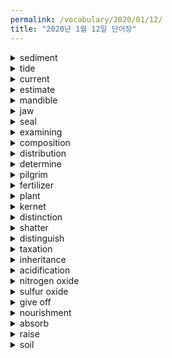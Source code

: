 ```yaml
---
permalink: /vocabulary/2020/01/12/
title: "2020년 1월 12일 단어장"
---
```


<details><summary>sediment</summary>
<p>침전물</p>
</details>

<details><summary>tide</summary>
<p>조수, 조류</p>
</details>

<details><summary>current</summary>
<p>해류</p>
</details>

<details><summary>estimate</summary>
<p>추정하다.</p>
</details>

<details><summary>mandible</summary>
<p>아래턱뼈</p>
</details>

<details><summary>jaw</summary>
<p>턱</p>
</details>

<details><summary>seal</summary>
<p>바다표범</p>
</details>

<details><summary>examining</summary>
<p>조사하다.</p>
</details>

<details><summary>composition</summary>
<p>구성</p>
</details>

<details><summary>distribution</summary>
<p>분포, 분배</p>
</details>

<details><summary>determine</summary>
<p>결정하다.</p>
</details>

<details><summary>pilgrim</summary>
<p>순례자</p>
</details>

<details><summary>fertilizer</summary>
<p>비료</p>
</details>

<details><summary>plant</summary>
<p>식물</p>
</details>

<details><summary>kernet</summary>
<p>알맹이</p>
</details>

<details><summary>distinction</summary>
<p>구별</p>
</details>

<details><summary>shatter</summary>
<p>산산이 부수다.</p>
</details>

<details><summary>distinguish</summary>
<p>구별하다.</p>
</details>

<details><summary>taxation</summary>
<p>과세</p>
</details>

<details><summary>inheritance</summary>
<p>유산</p>
</details>

<details><summary>acidification</summary>
<p>산성화</p>
</details>

<details><summary>nitrogen oxide</summary>
<p>산화 질소</p>
</details>

<details><summary>sulfur oxide</summary>
<p>산화 유황</p>
</details>

<details><summary>give off</summary>
<p>방출하다.</p>
</details>

<details><summary>nourishment</summary>
<p>영양분</p>
</details>

<details><summary>absorb</summary>
<p>흡수하다.</p>
</details>

<details><summary>raise</summary>
<p>올리다.</p>
</details>

<details><summary>soil</summary>
<p>흙</p>
</details>
